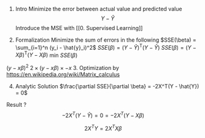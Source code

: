 1. Intro
Minimize the error between actual value and predicted value
$$Y-\hat{Y}
$$
Introduce the MSE with [[0. Supervised Learning]]

2. Formalization
Minimize the sum of errors in the following
$SSE(\beta) = \sum_{i=1}^n (y_i - \hat{y}_i)^2$
$SSE(\beta) = (Y-\hat{Y})^{\mathrm{T}}(Y-\hat{Y})$
$SSE(\beta)=(Y-X\beta)^{\mathrm{T}}(Y-X\beta)$
min $SSE(\beta)$

$(y-x\beta)^2$
$2\times (y-x\beta)\times -x$
3. Optimization by
https://en.wikipedia.org/wiki/Matrix_calculus

4. Analytic Solution
$\frac{\partial SSE}{\partial \beta} = -2X^T(Y - \hat{Y}) = 0$

Result ?
$$-2X^T(Y - \hat{Y}) =0=-2X^T(Y-X\beta)$$


$$2X^TY=2X^TX\beta$$